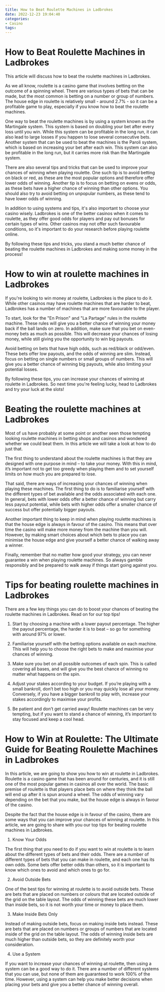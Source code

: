 ```yaml
---
title: How to Beat Roulette Machines in Ladbrokes 
date: 2022-12-23 19:04:40
categories:
- Casino
tags:
---
```



#  How to Beat Roulette Machines in Ladbrokes 

This article will discuss how to beat the roulette machines in Ladbrokes. 

As we all know, roulette is a casino game that involves betting on the outcome of a spinning wheel. There are various types of bets that can be made, but the most common is betting on a number or group of numbers. The house edge in roulette is relatively small - around 2.7% - so it can be a profitable game to play, especially if you know how to beat the roulette machines. 

One way to beat the roulette machines is by using a system known as the Martingale system. This system is based on doubling your bet after every loss until you win. While this system can be profitable in the long run, it can also lead to large losses if you happen to lose several consecutive bets. Another system that can be used to beat the machines is the Paroli system, which is based on increasing your bet after each win. This system can also be profitable in the long run, but it carries more risk than the Martingale system. 

There are also several tips and tricks that can be used to improve your chances of winning when playing roulette. One such tip is to avoid betting on black or red, as these are the most popular options and therefore offer lower odds of winning. Another tip is to focus on betting on evens or odds, as these bets have a higher chance of winning than other options. You should also try to avoid betting on unpopular numbers, as these tend to have lower odds of winning. 

In addition to using systems and tips, it's also important to choose your casino wisely. Ladbrokes is one of the better casinos when it comes to roulette, as they offer good odds for players and pay out bonuses for certain types of wins. Other casinos may not offer such favourable conditions, so it's important to do your research before playing roulette online. 

By following these tips and tricks, you stand a much better chance of beating the roulette machines in Ladbrokes and making some money in the process!

#  How to win at roulette machines in Ladbrokes 

If you're looking to win money at roulette, Ladbrokes is the place to do it. While other casinos may have roulette machines that are harder to beat, Ladbrokes has a number of machines that are more favourable to the player.

To start, look for the "En Prison" and "La Partage" rules in the roulette machine. These rules will give you a better chance of winning your money back if the ball lands on zero. In addition, make sure that you bet on even-money bets as much as possible. This will decrease your chances of losing money, while still giving you the opportunity to win big payouts.

Avoid betting on bets that have high odds, such as red/black or odd/even. These bets offer low payouts, and the odds of winning are slim. Instead, focus on betting on single numbers or small groups of numbers. This will give you a better chance of winning big payouts, while also limiting your potential losses.

By following these tips, you can increase your chances of winning at roulette in Ladbrokes. So next time you're feeling lucky, head to Ladbrokes and try your luck at the slots!

#  Beating the roulette machines at Ladbrokes 

Most of us have probably at some point or another seen those tempting looking roulette machines in betting shops and casinos and wondered whether we could beat them. In this article we will take a look at how to do just that.

The first thing to understand about the roulette machines is that they are designed with one purpose in mind – to take your money. With this in mind, it’s important not to get too greedy when playing them and to set yourself limits on how much you are prepared to lose.

That said, there are ways of increasing your chances of winning when playing these machines. The first thing to do is to familiarise yourself with the different types of bet available and the odds associated with each one. In general, bets with lower odds offer a better chance of winning but carry less payout potential, while bets with higher odds offer a smaller chance of success but offer potentially bigger payouts.

Another important thing to keep in mind when playing roulette machines is that the house edge is always in favour of the casino. This means that over time the casino will make more money from the machine than you will. However, by making smart choices about which bets to place you can minimise the house edge and give yourself a better chance of walking away a winner.

Finally, remember that no matter how good your strategy, you can never guarantee a win when playing roulette machines. So always gamble responsibly and be prepared to walk away if things start going against you.

#  Tips for beating roulette machines in Ladbrokes 

There are a few key things you can do to boost your chances of beating the roulette machines in Ladbrokes. Read on for our top tips!

1. Start by choosing a machine with a lower payout percentage. The higher the payout percentage, the harder it is to beat – so go for something with around 97% or lower.

2. Familiarise yourself with the betting options available on each machine. This will help you to choose the right bets to make and maximise your chances of winning.

3. Make sure you bet on all possible outcomes of each spin. This is called covering all bases, and will give you the best chance of winning no matter what happens on the spin.

4. Adjust your stakes according to your budget. If you’re playing with a small bankroll, don’t bet too high or you may quickly lose all your money. Conversely, if you have a bigger bankroll to play with, increase your stakes accordingly to maximise your profits.

5. Be patient and don’t get carried away! Roulette machines can be very tempting, but if you want to stand a chance of winning, it’s important to stay focused and keep a cool head.

#  How to Win at Roulette: The Ultimate Guide for Beating Roulette Machines in Ladbrokes

In this article, we are going to show you how to win at roulette in Ladbrokes. Roulette is a casino game that has been around for centuries, and it is still one of the most popular games in casinos all over the world. The basic premise of roulette is that players place bets on where they think the ball will end up after it is spun around a wheel. The odds of winning vary depending on the bet that you make, but the house edge is always in favour of the casino.

Despite the fact that the house edge is in favour of the casino, there are some ways that you can improve your chances of winning at roulette. In this article, we are going to share with you our top tips for beating roulette machines in Ladbrokes.

1. Know Your Odds

The first thing that you need to do if you want to win at roulette is to learn about the different types of bets and their odds. There are a number of different types of bets that you can make in roulette, and each one has its own odds. Some bets offer better odds than others, so it is important to know which ones to avoid and which ones to go for.

2. Avoid Outside Bets

One of the best tips for winning at roulette is to avoid outside bets. These are bets that are placed on numbers or colours that are located outside of the grid on the table layout. The odds of winning these bets are much lower than inside bets, so it is not worth your time or money to place them.

3. Make Inside Bets Only

Instead of making outside bets, focus on making inside bets instead. These are bets that are placed on numbers or groups of numbers that are located inside of the grid on the table layout. The odds of winning inside bets are much higher than outside bets, so they are definitely worth your consideration.

4. Use a System

If you want to increase your chances of winning at roulette, then using a system can be a good way to do it. There are a number of different systems that you can use, but none of them are guaranteed to work 100% of the time. However, using a system can help you make better decisions when placing your bets and give you a better chance of winning overall.